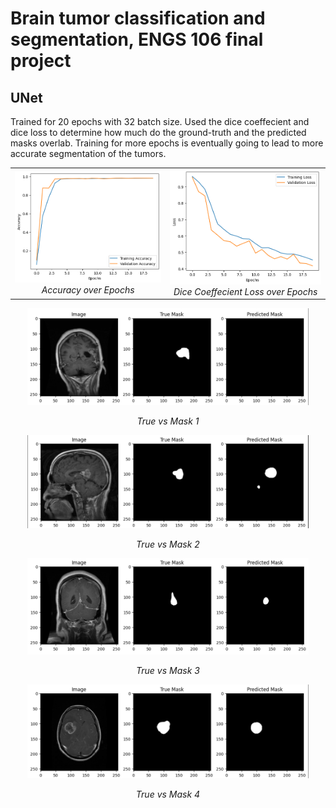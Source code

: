 # Brain tumor classification and segmentation, ENGS 106 final project
## UNet
Trained for 20 epochs with 32 batch size. Used the dice coeffecient and dice loss to determine how much do the ground-truth and the predicted masks overlab. Training for more epochs is eventually going to lead to more accurate segmentation of the tumors.
<table>
  <tr>
    <td align="center">
      <img src="results/UNetaccuracy.png" width="450"><br>
      <em>Accuracy over Epochs</em>
    </td>
    <td align="center">
      <img src="results/UNet loss.png" width="450"><br>
      <em>Dice Coeffecient Loss over Epochs</em>
    </td>
  </tr>
</table>
<div align="center">
  <img src="results/Segmentation 1.png" width="450">
  <p><em>True vs Mask 1</em></p>
  
  <img src="results/Segmentation 2.png" width="450">
  <p><em>True vs Mask 2</em></p>

 <img src="results/Segmentation 3.png" width="450">
  <p><em>True vs Mask 3</em></p>

  <img src="results/Segmentation 4.png" width="450">
  <p><em>True vs Mask 4</em></p>
</div>
